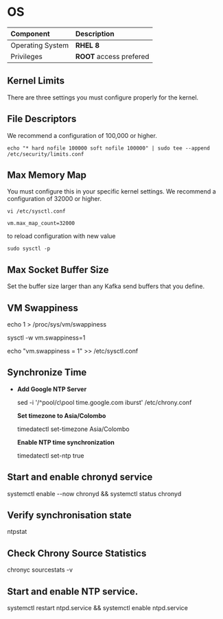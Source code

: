 # OS

| Component | Description |
| :--- | :--- |
| Operating System | **RHEL 8** |
| Privileges | **ROOT** access prefered |

## **Kernel Limits**

There are three settings you must configure properly for the kernel.

## File Descriptors

We recommend a configuration of 100,000 or higher.

```text
echo "* hard nofile 100000 soft nofile 100000" | sudo tee --append /etc/security/limits.conf
```

## Max Memory Map

You must configure this in your specific kernel settings. We recommend a configuration of 32000 or higher.

`vi /etc/sysctl.conf` 

`vm.max_map_count=32000`

to reload configuration with new value

 `sudo sysctl -p`

## Max Socket Buffer Size

Set the buffer size larger than any Kafka send buffers that you define.

## VM Swappiness

echo 1 &gt; /proc/sys/vm/swappiness

sysctl -w vm.swappiness=1

echo "vm.swappiness = 1" &gt;&gt; /etc/sysctl.conf

## Synchronize Time

* **Add Google NTP Server**

  sed -i '/^pool/c\pool time.google.com iburst' /etc/chrony.conf

  **Set timezone to Asia/Colombo**

  timedatectl set-timezone Asia/Colombo

  **Enable NTP time synchronization**

  timedatectl set-ntp true

## Start and enable chronyd service

systemctl enable --now chronyd && systemctl status chronyd

## Verify synchronisation state

ntpstat

## Check Chrony Source Statistics

chronyc sourcestats -v

## Start and enable NTP service.

systemctl restart ntpd.service && systemctl enable ntpd.service


